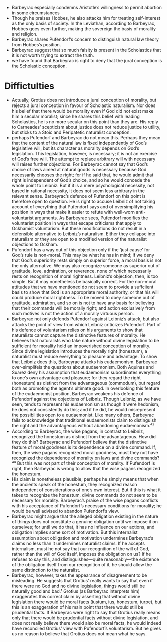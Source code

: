 - Barbeyrac especially condemns Aristotle’s willingness to permit abortion in some circumstances
- Though he praises Hobbes, he also attacks him for treating self-interest as the only basis of society. In the Leviathan, according to Barbeyrac, Hobbes goes even further, making the sovereign the basis of morality and religion.
- Barbeyrac shares Pufendorf’s concern to distinguish natural law theory from Hobbes’s position. 
- Barbeyrac suggest that so much falsity is present in the Scholastics that it is not worth trying to extract the truth.
- we have found that Barbeyrac is right to deny that the jural conception is the Scholastic conception. 













#                  Diffictulties

- Actually, Grotius does not introduce a jural conception of morality, but rejects a jural conception in favour of Scholastic naturalism. Nor does his belief that there would be morality even if God did not exist make him a secular moralist; since he shares this belief with leading Scholastics, he is no more secular on this point than they are. His reply to Carneades’ scepticism about justice does not reduce justice to utility, but sticks to a Stoic and Peripatetic naturalist conception. 
- perhaps Pufendorf and Barbeyrac do not mean this. Perhaps they mean that the content of the natural law is fixed independently of God’s legislative will, but its character as morality depends on God’s legislation. This legislation, however, is necessary; it is not an exercise of God’s free will. The attempt to replace arbitrary will with necessary will raises further objections. For Barbeyrac cannot say that God’s choice of laws aimed at natural goods is necessary because God necessarily chooses the right; for if he said that, he would admit that right is independent of God’s choice, and so he would concede the whole point to Leibniz. But if it is a mere psychological necessity, not based in rational necessity, it does not seem less arbitrary in the relevant sense. Barbeyrac’s defence of Pufendorf on this point is therefore open to question. He is right to accuse Leibniz of not taking account of everything that Pufendorf says and of oversimplifying his position in ways that make it easier to refute with well-worn anti-voluntarist arguments. As Barbeyrac sees, Pufendorf modifies the voluntarist position in ways that escape criticisms that apply to Ockhamist voluntarism. But these modifications do not result in a defensible alternative to Leibniz’s naturalism. Either they collapse into naturalism or they are open to a modified version of the naturalist objections to Ockham. 
- Pufendorf has a way out of this objection only if the ‘just cause’ for God’s rule is non-moral. This may be what he has in mind; if we deny that God’s superiority rests simply on superior force, a moral basis is not the only alternative. We may also recognize someone as superior out of gratitude, love, admiration, or reverence, none of which necessarily rests on recognition of moral rightness. Leibniz’s objection, then, is too simple. But it may nonetheless be basically correct. For the non-moral attitudes that we have mentioned do not seem to provide a suffciient basis to show that God is an appropriate moral authority, or that his will could produce moral rightness. To be moved to obey someone out of gratitude, admiration, and so on is not to have any basis for believing that their commands will be morally right; and action exclusively from such motives is not the action of a morally virtuous person. 
- Barbeyrac not only defends Pufendorf against Leibniz’s attack, but also attacks the point of view from which Leibniz criticizes Pufendorf. Part of his defence of voluntarism relies on his arguments to show that naturalists cannot capture the distinctive features of morality. He believes that naturalists who take nature without divine legislation to be sufficient for morality hold an impoverished conception of morality. Since divine legislation introduces the morally right (honestum), a naturalist must reduce everything to pleasure and advantage. To show that Leibniz does this, Barbeyrac attacks his eudaemonism. Barbeyrac over-simplifeis the questions about eudaemonism. Both Aquinas and Suarez deny his assumption that eudaemonism subordinates everything to one’s own advantage and pleasure; for they regard the right (honestum) as distinct from the advantageous (commodum), but regard both as promoting the agent’s ultimate good. In overlooking this feature of the eudaemonist position, Barbeyrac weakens his defence of Pufendorf against the objections of Leibniz. Though Leibniz, as we have seen, tends to represent his eudaemonism as though it were hedonism, he does not consistently do this; and if he did, he would misrepresent the possibilities open to a eudaemonist. Like many others, Barbeyrac fails to acknowledge that traditional eudaemonists claim to distinguish the right and the advantageous without abandoning eudaemonism.⁴²
- According to Barbeyrac, the wise pagans, in contrast to Leibniz, recognized the honestum as distinct from the advantageous. How did they do this? Barbeyrac and Pufendorf believe that the distinctive feature of moral goodness is its dependence on a divine command. If, then, the wise pagans recognized moral goodness, must they not have recognized the dependence of morality on laws and divine commands?⁴³ But this was not part of their conception of morality. If Pufendorf is right, then Barbeyrac is wrong to allow that the wise pagans recognized the honestum. 
- His claim is nonetheless plausible; perhaps he simply means that when the ancients speak of the honestum, they recognized reason independent of considerations of one’s own interest. But if this is what it takes to recognize the honestum, divine commands do not seem to be necessary for morality. Barbeyrac’s praise of the wise pagans conflicts with his acceptance of Pufendorf’s necessary conditions for morality; he would be well advised to abandon Pufendorf’s view. 
- Barbeyrac might argue that the alleged obligation existing in the nature of things does not constitute a genuine obligation until we impose it on ourselves; for until we do that, it has no influence on our actions, and obligation implies some sort of motivation. But this internalist assumption about obligation and motivation undermines Barbeyrac’s claims no less than it undermines naturalist claims. If he accepts internalism, must he not say that our recognition of the will of God, rather than the will of God itself, imposes the obligation on us? If he refuses to say this, and distinguishes—quite reasonably—the existence of the obligation itself from our recognition of it, he should allow the same distinction to the naturalist. 
- Barbeyrac, however, takes the appearance of disagreement to be misleading. He suggests that Grotius’ really wants to say that even if there were no God and no divine legislation, things would still be naturally good and bad.¹ Grotius (as Barbeyrac interprets him) exaggerates this correct claim by asserting that without divine legislation there would be moral facts (iustum, ius, honestum, turpe), but this is an exaggeration of his main point that there would still be prudential facts. If Barbeyrac were right to say that Grotius really means only that there would be prudential facts without divine legislation, and does not really believe there would also be moral facts, he would indeed have reconciled Grotius’ view with Pufendorf’s voluntarism. But he gives us no reason to believe that Grotius does not mean what he says. 